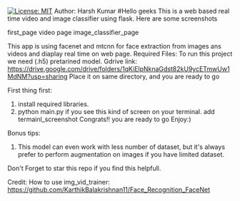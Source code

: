  [![License: MIT](https://img.shields.io/badge/License-MIT-yellow.svg)](https://opensource.org/licenses/MIT)
Author: Harsh Kumar
#Hello geeks
This is a web based real time video and image classifier using flask.
Here are some screenshots

first_page
video page
image_classifier_page




This app is using facenet and mtcnn for face extraction from images ans videos and diaplay real time on web page.
Required Files:
To run this project we need (.h5) pretarined model.
Gdrive link: https://drive.google.com/drive/folders/1qKiElpNknaGdst82kU9ycETmwUw1MdNM?usp=sharing
Place it on same directory, and you are ready to go

First thing first:
1) install required libraries.
2) python main.py
if you see this kind of screen on your terminal.
add termainl_screenshot
Congrats!!
you are ready to go
Enjoy:)

Bonus tips:
1) This model can even work with less number of dataset, but it's always prefer to perform augmentation on images if you have limited dataset.

Don't Forget to star this repo if you find this helpfull.


Credit:
How to use img_vid_trainer: https://github.com/KarthikBalakrishnan11/Face_Recognition_FaceNet
